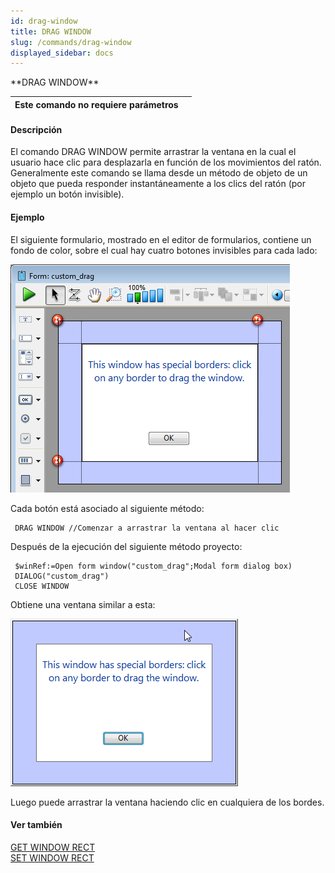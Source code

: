 ```yaml
---
id: drag-window
title: DRAG WINDOW
slug: /commands/drag-window
displayed_sidebar: docs
---
```


<!--REF #_command_.DRAG WINDOW.Syntax-->**DRAG WINDOW**<!-- END REF-->
<!--REF #_command_.DRAG WINDOW.Params-->
| Este comando no requiere parámetros |  |
| --- | --- |

<!-- END REF-->

#### Descripción 

<!--REF #_command_.DRAG WINDOW.Summary-->El comando DRAG WINDOW permite arrastrar la ventana en la cual el usuario hace clic para desplazarla en función de los movimientos del ratón.<!-- END REF--> Generalmente este comando se llama desde un método de objeto de un objeto que pueda responder instantáneamente a los clics del ratón (por ejemplo un botón invisible).

#### Ejemplo 

El siguiente formulario, mostrado en el editor de formularios, contiene un fondo de color, sobre el cual hay cuatro botones invisibles para cada lado:

![](../assets/en/commands/pict2762756.EN.png)

Cada botón está asociado al siguiente método:

```4d
 DRAG WINDOW //Comenzar a arrastrar la ventana al hacer clic
```

Después de la ejecución del siguiente método proyecto:

```4d
 $winRef:=Open form window("custom_drag";Modal form dialog box)
 DIALOG("custom_drag")
 CLOSE WINDOW
```

Obtiene una ventana similar a esta:

![](../assets/en/commands/pict2762759.EN.png)

Luego puede arrastrar la ventana haciendo clic en cualquiera de los bordes.

#### Ver también 

[GET WINDOW RECT](get-window-rect.md)  
[SET WINDOW RECT](set-window-rect.md)  